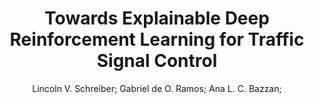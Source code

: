 ---
paperId: 26
author: Lincoln V. Schreiber; Gabriel de O. Ramos; Ana L. C. Bazzan;
title: Towards Explainable Deep Reinforcement Learning for Traffic Signal Control
pdf: paper_26.pdf
poster: poster_26.png
pitch: 
type: Oral
topic: Deep Reinforcement Learning
category: Extended Abstract
link: --
conference: icml
year: 2021
tags: icml-2021
---